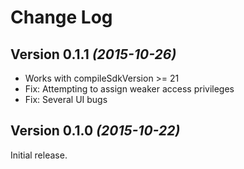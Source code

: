 Change Log
==========

Version 0.1.1 *(2015-10-26)*
----------------------------

 * Works with compileSdkVersion >= 21
 * Fix: Attempting to assign weaker access privileges
 * Fix: Several UI bugs


Version 0.1.0 *(2015-10-22)*
----------------------------

Initial release.
